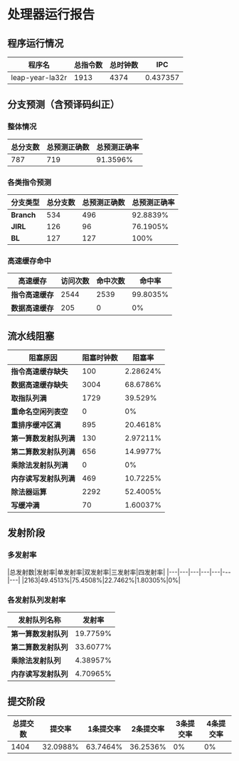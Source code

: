 # 处理器运行报告
## 程序运行情况
|程序名|总指令数|总时钟数|IPC|
|---|---|---|---|
|leap-year-la32r|1913|4374|0.437357|

## 分支预测（含预译码纠正）
### 整体情况
|总分支数|总预测正确数|总预测正确率|
|---|---|---|
|787|719|91.3596%|

### 各类指令预测
|分支类型|总分支数|总预测正确数|总预测正确率|
|---|---|---|---|
|**Branch**| 534 | 496 | 92.8839%|
|**JIRL**| 126 | 96 | 76.1905%|
|**BL**| 127 | 127 | 100%|

### 高速缓存命中
|高速缓存|访问次数|命中次数|命中率|
|---|---|---|---|
|**指令高速缓存**| 2544 | 2539 | 99.8035%|
|**数据高速缓存**| 205 | 0 | 0%|
## 流水线阻塞
|阻塞原因|阻塞时钟数|阻塞率|
|---|---|---|
|**指令高速缓存缺失**| 100 | 2.28624%|
|**数据高速缓存缺失**| 3004 | 68.6786%|
|**取指队列满**| 1729 | 39.529%|
|**重命名空闲列表空**|0 | 0%|
|**重排序缓冲区满**|895 | 20.4618%|
|**第一算数发射队列满**|130 | 2.97211%|
|**第二算数发射队列满**|656 | 14.9977%|
|**乘除法发射队列满**|0 | 0%|
|**内存读写发射队列满**|469 | 10.7225%|
|**除法器运算**|2292 | 52.4005%|
|**写缓冲满**|70 | 1.60037%|

## 发射阶段
### 多发射率
|总发射数|发射率|单发射率|双发射率|三发射率|四发射率|
|---|---|---|---|---|---|---|
|2163|49.4513%|75.4508%|22.7462%|1.80305%|0%|

### 各发射队列发射率
|发射队列名称|发射率|
|---|---|
|**第一算数发射队列**|19.7759%|
|**第二算数发射队列**|33.6077%|
|**乘除法发射队列**|4.38957%|
|**内存读写发射队列**|4.70965%|

## 提交阶段
|总提交数|提交率|1条提交率|2条提交率|3条提交率|4条提交率|
|---|---|---|---|---|---|
|1404|32.0988%|63.7464%|36.2536%|0%|0%|
